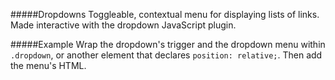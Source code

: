 #####Dropdowns
Toggleable, contextual menu for displaying lists of links. Made interactive with the dropdown JavaScript plugin.

#####Example
Wrap the dropdown's trigger and the dropdown menu within `.dropdown`, or another element that declares `position: relative;`. Then add the menu's HTML.